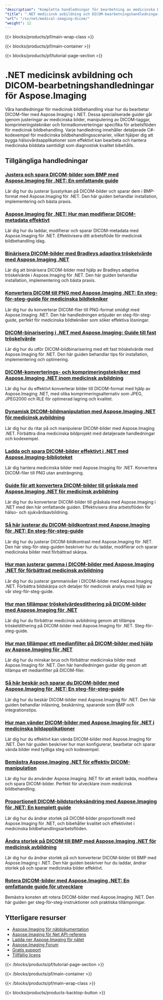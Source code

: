 ```yaml
---
"description": "Kompletta handledningar för bearbetning av medicinska DICOM-bilder, justeringar och specialiserade medicinska avbildningsoperationer med Aspose.Imaging för .NET."
"title": ".NET medicinsk avbildning och DICOM-bearbetningshandledningar för Aspose.Imaging"
"url": "/sv/net/medical-imaging-dicom/"
"weight": 12
---
```


{{< blocks/products/pf/main-wrap-class >}}

{{< blocks/products/pf/main-container >}}

{{< blocks/products/pf/tutorial-page-section >}}
# .NET medicinsk avbildning och DICOM-bearbetningshandledningar för Aspose.Imaging

Våra handledningar för medicinsk bildbehandling visar hur du bearbetar DICOM-filer med Aspose.Imaging i .NET. Dessa specialiserade guider går igenom justeringar av medicinska bilder, manipulering av DICOM-taggar, komprimeringstekniker och formatkonverteringar specifika för arbetsflöden för medicinsk bildbehandling. Varje handledning innehåller detaljerade C#-kodexempel för medicinska bildbehandlingsscenarier, vilket hjälper dig att bygga hälsovårdsapplikationer som effektivt kan bearbeta och hantera medicinska bilddata samtidigt som diagnostisk kvalitet bibehålls.

## Tillgängliga handledningar

### [Justera och spara DICOM-bilder som BMP med Aspose.Imaging för .NET: En omfattande guide](./adjust-dicom-brightness-save-as-bmp-aspose-imaging-net/)
Lär dig hur du justerar ljusstyrkan på DICOM-bilder och sparar dem i BMP-format med Aspose.Imaging för .NET. Den här guiden behandlar installation, implementering och bästa praxis.

### [Aspose.Imaging för .NET: Hur man modifierar DICOM-metadata effektivt](./aspose-imaging-dotnet-modify-dicom-metadata/)
Lär dig hur du laddar, modifierar och sparar DICOM-metadata med Aspose.Imaging för .NET. Effektivisera ditt arbetsflöde för medicinsk bildbehandling idag.

### [Binärisera DICOM-bilder med Bradleys adaptiva tröskelvärde med Aspose.Imaging .NET](./dicom-binarization-bradleys-adaptive-threshold-aspose-imaging-net/)
Lär dig att binärisera DICOM-bilder med hjälp av Bradleys adaptiva tröskelvärde i Aspose.Imaging för .NET. Den här guiden behandlar installation, implementering och bästa praxis.

### [Konvertera DICOM till PNG med Aspose.Imaging .NET: En steg-för-steg-guide för medicinska bildtekniker](./convert-dicom-to-png-aspose-imaging-net-tutorial/)
Lär dig hur du konverterar DICOM-filer till PNG-format smidigt med Aspose.Imaging .NET. Den här handledningen erbjuder en steg-för-steg-guide, perfekt för medicinska bildtekniker som söker effektiva lösningar.

### [DICOM-binarisering i .NET med Aspose.Imaging: Guide till fast tröskelvärde](./dicom-binarization-fixed-threshold-aspose-imaging-dotnet/)
Lär dig hur du utför DICOM-bildbinarisering med ett fast tröskelvärde med Aspose.Imaging för .NET. Den här guiden behandlar tips för installation, implementering och optimering.

### [DICOM-konverterings- och komprimeringstekniker med Aspose.Imaging .NET inom medicinsk avbildning](./dicom-conversion-compression-aspose-imaging-dotnet/)
Lär dig hur du effektivt konverterar bilder till DICOM-format med hjälp av Aspose.Imaging .NET, med olika komprimeringsalternativ som JPEG, JPEG2000 och RLE för optimerad lagring och kvalitet.

### [Dynamisk DICOM-bildmanipulation med Aspose.Imaging .NET för medicinsk avbildning](./dynamic-dicom-image-manipulation-aspose-imaging-net/)
Lär dig hur du ritar på och manipulerar DICOM-bilder med Aspose.Imaging .NET. Förbättra dina medicinska bildprojekt med detaljerade handledningar och kodexempel.

### [Ladda och spara DICOM-bilder effektivt i .NET med Aspose.Imaging-biblioteket](./load-save-dicom-images-aspose-imaging-net/)
Lär dig hantera medicinska bilder med Aspose.Imaging för .NET. Konvertera DICOM-filer till PNG utan ansträngning.

### [Guide för att konvertera DICOM-bilder till gråskala med Aspose.Imaging .NET för medicinsk avbildning](./convert-dicom-images-to-grayscale-using-aspose-imaging-net/)
Lär dig hur du konverterar DICOM-bilder till gråskala med Aspose.Imaging i .NET med den här omfattande guiden. Effektivisera dina arbetsflöden för hälso- och sjukvårdsavbildning.

### [Så här justerar du DICOM-bildkontrast med Aspose.Imaging för .NET: En steg-för-steg-guide](./adjust-dicom-image-contrast-aspose-imaging-net/)
Lär dig hur du justerar DICOM-bildkontrast med Aspose.Imaging för .NET. Den här steg-för-steg-guiden beskriver hur du laddar, modifierar och sparar medicinska bilder med förbättrad skärpa.

### [Hur man justerar gamma i DICOM-bilder med Aspose.Imaging .NET för förbättrad medicinsk avbildning](./adjust-gamma-dicom-aspose-imaging-dotnet/)
Lär dig hur du justerar gammanivåer i DICOM-bilder med Aspose.Imaging .NET. Förbättra bildskärpa och detaljer för medicinsk analys med hjälp av vår steg-för-steg-guide.

### [Hur man tillämpar tröskelvärdesdithering på DICOM-bilder med Aspose.Imaging för .NET](./apply-threshold-dithering-dicom-images-aspose-imaging-net/)
Lär dig hur du förbättrar medicinsk avbildning genom att tillämpa tröskeldithering på DICOM-bilder med Aspose.Imaging för .NET. Steg-för-steg-guide.

### [Hur man tillämpar ett medianfilter på DICOM-bilder med hjälp av Aspose.Imaging för .NET](./apply-median-filter-dicom-image-aspose-imaging-net/)
Lär dig hur du minskar brus och förbättrar medicinska bilder med Aspose.Imaging för .NET. Den här handledningen guidar dig genom att tillämpa ett medianfilter på DICOM-filer.

### [Så här beskär och sparar du DICOM-bilder med Aspose.Imaging för .NET: En steg-för-steg-guide](./crop-save-dicom-images-aspose-imaging-net/)
Lär dig hur du beskär DICOM-bilder med Aspose.Imaging för .NET. Den här guiden behandlar inläsning, beskärning, sparande som BMP och integrationstips.

### [Hur man vänder DICOM-bilder med Aspose.Imaging för .NET i medicinska bildapplikationer](./flip-dicom-images-using-aspose-imaging-for-net/)
Lär dig hur du effektivt kan vända DICOM-bilder med Aspose.Imaging för .NET. Den här guiden beskriver hur man konfigurerar, bearbetar och sparar vända bilder med tydliga steg och kodexempel.

### [Bemästra Aspose.Imaging .NET för effektiv DICOM-manipulation](./aspose-imaging-net-dicom-manipulation-guide/)
Lär dig hur du använder Aspose.Imaging .NET för att enkelt ladda, modifiera och spara DICOM-bilder. Perfekt för utvecklare inom medicinsk bildbehandling.

### [Proportionell DICOM-bildstorleksändring med Aspose.Imaging för .NET: En komplett guide](./resize-dicom-images-proportionally-aspose-imaging-net/)
Lär dig hur du ändrar storlek på DICOM-bilder proportionellt med Aspose.Imaging för .NET, och bibehåller kvalitet och effektivitet i medicinska bildbehandlingsarbetsflöden.

### [Ändra storlek på DICOM till BMP med Aspose.Imaging .NET för medicinsk avbildning](./resize-dicom-bmp-aspose-imaging-net/)
Lär dig hur du ändrar storlek på och konverterar DICOM-bilder till BMP med Aspose.Imaging i .NET. Den här guiden beskriver hur du laddar, ändrar storlek på och sparar medicinska bilder effektivt.

### [Rotera DICOM-bilder med Aspose.Imaging .NET: En omfattande guide för utvecklare](./rotate-dicom-images-aspose-imaging-net/)
Bemästra konsten att rotera DICOM-bilder med Aspose.Imaging .NET. Den här guiden ger steg-för-steg-instruktioner och praktiska tillämpningar.

## Ytterligare resurser

- [Aspose.Imaging för nätdokumentation](https://docs.aspose.com/imaging/net/)
- [Aspose.Imaging för Net API-referens](https://reference.aspose.com/imaging/net/)
- [Ladda ner Aspose.Imaging för nätet](https://releases.aspose.com/imaging/net/)
- [Aspose.Imaging Forum](https://forum.aspose.com/c/imaging)
- [Gratis support](https://forum.aspose.com/)
- [Tillfällig licens](https://purchase.aspose.com/temporary-license/)

{{< /blocks/products/pf/tutorial-page-section >}}

{{< /blocks/products/pf/main-container >}}

{{< /blocks/products/pf/main-wrap-class >}}

{{< blocks/products/products-backtop-button >}}